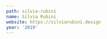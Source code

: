 ```yaml
---
path: silvia-rubini
name: Silvia Rubini
website: https://silviarubini.design
year: '2019'
---
```

